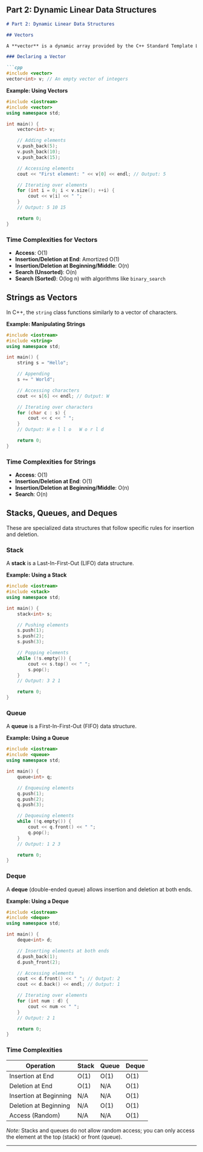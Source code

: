 ## Part 2: Dynamic Linear Data Structures

```markdown
# Part 2: Dynamic Linear Data Structures

## Vectors

A **vector** is a dynamic array provided by the C++ Standard Template Library (STL). Vectors can resize themselves automatically when an element is inserted or deleted.

### Declaring a Vector

```cpp
#include <vector>
vector<int> v; // An empty vector of integers
```

**Example: Using Vectors**

```cpp
#include <iostream>
#include <vector>
using namespace std;

int main() {
    vector<int> v;

    // Adding elements
    v.push_back(5);
    v.push_back(10);
    v.push_back(15);

    // Accessing elements
    cout << "First element: " << v[0] << endl; // Output: 5

    // Iterating over elements
    for (int i = 0; i < v.size(); ++i) {
        cout << v[i] << " ";
    }
    // Output: 5 10 15

    return 0;
}
```

### Time Complexities for Vectors

- **Access**: O(1)
- **Insertion/Deletion at End**: Amortized O(1)
- **Insertion/Deletion at Beginning/Middle**: O(n)
- **Search (Unsorted)**: O(n)
- **Search (Sorted)**: O(log n) with algorithms like `binary_search`

## Strings as Vectors

In C++, the `string` class functions similarly to a vector of characters.

**Example: Manipulating Strings**

```cpp
#include <iostream>
#include <string>
using namespace std;

int main() {
    string s = "Hello";

    // Appending
    s += " World";

    // Accessing characters
    cout << s[6] << endl; // Output: W

    // Iterating over characters
    for (char c : s) {
        cout << c << " ";
    }
    // Output: H e l l o   W o r l d

    return 0;
}
```

### Time Complexities for Strings

- **Access**: O(1)
- **Insertion/Deletion at End**: O(1)
- **Insertion/Deletion at Beginning/Middle**: O(n)
- **Search**: O(n)

## Stacks, Queues, and Deques

These are specialized data structures that follow specific rules for insertion and deletion.

### Stack

A **stack** is a Last-In-First-Out (LIFO) data structure.

**Example: Using a Stack**

```cpp
#include <iostream>
#include <stack>
using namespace std;

int main() {
    stack<int> s;

    // Pushing elements
    s.push(1);
    s.push(2);
    s.push(3);

    // Popping elements
    while (!s.empty()) {
        cout << s.top() << " ";
        s.pop();
    }
    // Output: 3 2 1

    return 0;
}
```

### Queue

A **queue** is a First-In-First-Out (FIFO) data structure.

**Example: Using a Queue**

```cpp
#include <iostream>
#include <queue>
using namespace std;

int main() {
    queue<int> q;

    // Enqueuing elements
    q.push(1);
    q.push(2);
    q.push(3);

    // Dequeuing elements
    while (!q.empty()) {
        cout << q.front() << " ";
        q.pop();
    }
    // Output: 1 2 3

    return 0;
}
```

### Deque

A **deque** (double-ended queue) allows insertion and deletion at both ends.

**Example: Using a Deque**

```cpp
#include <iostream>
#include <deque>
using namespace std;

int main() {
    deque<int> d;

    // Inserting elements at both ends
    d.push_back(1);
    d.push_front(2);

    // Accessing elements
    cout << d.front() << " "; // Output: 2
    cout << d.back() << endl; // Output: 1

    // Iterating over elements
    for (int num : d) {
        cout << num << " ";
    }
    // Output: 2 1

    return 0;
}
```

### Time Complexities

| Operation                 | Stack | Queue | Deque |
|---------------------------|-------|-------|-------|
| Insertion at End          | O(1)  | O(1)  | O(1)  |
| Deletion at End           | O(1)  | N/A   | O(1)  |
| Insertion at Beginning    | N/A   | N/A   | O(1)  |
| Deletion at Beginning     | N/A   | O(1)  | O(1)  |
| Access (Random)           | N/A   | N/A   | O(1)  |

*Note:* Stacks and queues do not allow random access; you can only access the element at the top (stack) or front (queue).

---